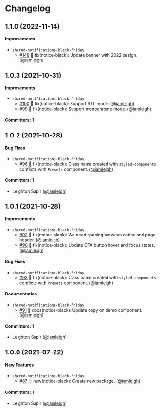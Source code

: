 # Changelog

## 1.1.0 (2022-11-14)

#### Improvements
* `shared-notifications-black-friday`
  * [#148](https://github.com/wpmudev/shared-modules/pull/148) 🐛 fix(notice-black): Update banner with 2022 design. ([@iamleigh](https://github.com/iamleigh))

## 1.0.3 (2021-10-31)

#### Improvements
* `shared-notifications-black-friday`
  * [#100](https://github.com/wpmudev/shared-modules/pull/100) 🐛 fix(notice-black): Support RTL mode. ([@iamleigh](https://github.com/iamleigh))
  * [#99](https://github.com/wpmudev/shared-modules/pull/99) 🐛 fix(notice-black): Support monochrome mode. ([@iamleigh](https://github.com/iamleigh))

#### Committers: 1

## 1.0.2 (2021-10-28)

#### Bug Fixes
* `shared-notifications-black-friday`
  * [#96](https://github.com/wpmudev/shared-modules/pull/96) 🐛 fix(notice-black): Class name created with `styled-components` conflicts with `Presets` component. ([@iamleigh](https://github.com/iamleigh))

#### Committers: 1
- Leighton Sapir ([@iamleigh](https://github.com/iamleigh))

## 1.0.1 (2021-10-28)

#### Improvements
* `shared-notifications-black-friday`
  * [#92](https://github.com/wpmudev/shared-modules/pull/92) 🐛 fix(notice-black): We need spacing between notice and page header. ([@iamleigh](https://github.com/iamleigh))
  * [#90](https://github.com/wpmudev/shared-modules/pull/90) 🐛 fix(notice-black): Update CTA button hover and focus states. ([@iamleigh](https://github.com/iamleigh))

#### Bug Fixes
* `shared-notifications-black-friday`
  * [#93](https://github.com/wpmudev/shared-modules/pull/93) 🐛 fix(notice-black): Class name created with `styled-components` conflicts with `Presets` component. ([@iamleigh](https://github.com/iamleigh))

#### Documentation
* `shared-notifications-black-friday`
  * [#91](https://github.com/wpmudev/shared-modules/pull/91) 📝 docs(notice-black): Update copy on demo component. ([@iamleigh](https://github.com/iamleigh))

#### Committers: 1
- Leighton Sapir ([@iamleigh](https://github.com/iamleigh))

## 1.0.0 (2021-07-22)

#### New Features
* `shared-notifications-black-friday`
  * [#87](https://github.com/wpmudev/shared-modules/pull/87) ✨ new(notice-black): Create new package. ([@iamleigh](https://github.com/iamleigh))

#### Committers: 1
- Leighton Sapir ([@iamleigh](https://github.com/iamleigh))